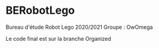 # BERobotLego
Bureau d'étude Robot Lego 2020/2021
Groupe : OwOmega

Le code final est sur la branche Organized
